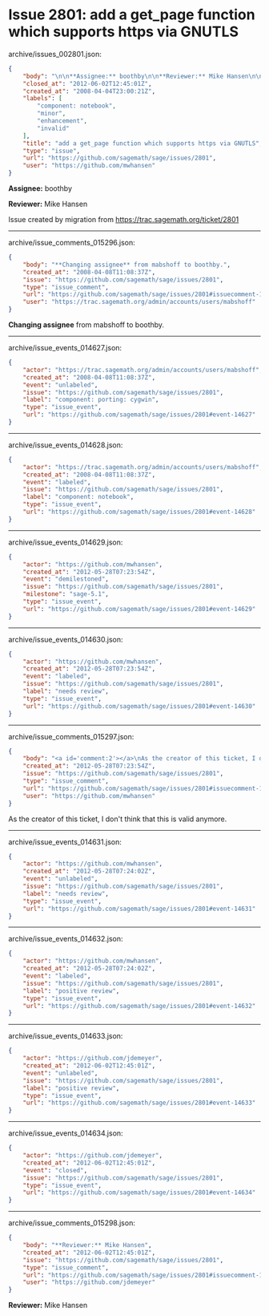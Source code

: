 # Issue 2801: add a get_page function which supports https via GNUTLS

archive/issues_002801.json:
```json
{
    "body": "\n\n**Assignee:** boothby\n\n**Reviewer:** Mike Hansen\n\nIssue created by migration from https://trac.sagemath.org/ticket/2801\n\n",
    "closed_at": "2012-06-02T12:45:01Z",
    "created_at": "2008-04-04T23:00:21Z",
    "labels": [
        "component: notebook",
        "minor",
        "enhancement",
        "invalid"
    ],
    "title": "add a get_page function which supports https via GNUTLS",
    "type": "issue",
    "url": "https://github.com/sagemath/sage/issues/2801",
    "user": "https://github.com/mwhansen"
}
```


**Assignee:** boothby

**Reviewer:** Mike Hansen

Issue created by migration from https://trac.sagemath.org/ticket/2801





---

archive/issue_comments_015296.json:
```json
{
    "body": "**Changing assignee** from mabshoff to boothby.",
    "created_at": "2008-04-08T11:08:37Z",
    "issue": "https://github.com/sagemath/sage/issues/2801",
    "type": "issue_comment",
    "url": "https://github.com/sagemath/sage/issues/2801#issuecomment-15296",
    "user": "https://trac.sagemath.org/admin/accounts/users/mabshoff"
}
```

**Changing assignee** from mabshoff to boothby.



---

archive/issue_events_014627.json:
```json
{
    "actor": "https://trac.sagemath.org/admin/accounts/users/mabshoff",
    "created_at": "2008-04-08T11:08:37Z",
    "event": "unlabeled",
    "issue": "https://github.com/sagemath/sage/issues/2801",
    "label": "component: porting: cygwin",
    "type": "issue_event",
    "url": "https://github.com/sagemath/sage/issues/2801#event-14627"
}
```



---

archive/issue_events_014628.json:
```json
{
    "actor": "https://trac.sagemath.org/admin/accounts/users/mabshoff",
    "created_at": "2008-04-08T11:08:37Z",
    "event": "labeled",
    "issue": "https://github.com/sagemath/sage/issues/2801",
    "label": "component: notebook",
    "type": "issue_event",
    "url": "https://github.com/sagemath/sage/issues/2801#event-14628"
}
```



---

archive/issue_events_014629.json:
```json
{
    "actor": "https://github.com/mwhansen",
    "created_at": "2012-05-28T07:23:54Z",
    "event": "demilestoned",
    "issue": "https://github.com/sagemath/sage/issues/2801",
    "milestone": "sage-5.1",
    "type": "issue_event",
    "url": "https://github.com/sagemath/sage/issues/2801#event-14629"
}
```



---

archive/issue_events_014630.json:
```json
{
    "actor": "https://github.com/mwhansen",
    "created_at": "2012-05-28T07:23:54Z",
    "event": "labeled",
    "issue": "https://github.com/sagemath/sage/issues/2801",
    "label": "needs review",
    "type": "issue_event",
    "url": "https://github.com/sagemath/sage/issues/2801#event-14630"
}
```



---

archive/issue_comments_015297.json:
```json
{
    "body": "<a id='comment:2'></a>\nAs the creator of this ticket, I don't think that this is valid anymore.",
    "created_at": "2012-05-28T07:23:54Z",
    "issue": "https://github.com/sagemath/sage/issues/2801",
    "type": "issue_comment",
    "url": "https://github.com/sagemath/sage/issues/2801#issuecomment-15297",
    "user": "https://github.com/mwhansen"
}
```

<a id='comment:2'></a>
As the creator of this ticket, I don't think that this is valid anymore.



---

archive/issue_events_014631.json:
```json
{
    "actor": "https://github.com/mwhansen",
    "created_at": "2012-05-28T07:24:02Z",
    "event": "unlabeled",
    "issue": "https://github.com/sagemath/sage/issues/2801",
    "label": "needs review",
    "type": "issue_event",
    "url": "https://github.com/sagemath/sage/issues/2801#event-14631"
}
```



---

archive/issue_events_014632.json:
```json
{
    "actor": "https://github.com/mwhansen",
    "created_at": "2012-05-28T07:24:02Z",
    "event": "labeled",
    "issue": "https://github.com/sagemath/sage/issues/2801",
    "label": "positive review",
    "type": "issue_event",
    "url": "https://github.com/sagemath/sage/issues/2801#event-14632"
}
```



---

archive/issue_events_014633.json:
```json
{
    "actor": "https://github.com/jdemeyer",
    "created_at": "2012-06-02T12:45:01Z",
    "event": "unlabeled",
    "issue": "https://github.com/sagemath/sage/issues/2801",
    "label": "positive review",
    "type": "issue_event",
    "url": "https://github.com/sagemath/sage/issues/2801#event-14633"
}
```



---

archive/issue_events_014634.json:
```json
{
    "actor": "https://github.com/jdemeyer",
    "created_at": "2012-06-02T12:45:01Z",
    "event": "closed",
    "issue": "https://github.com/sagemath/sage/issues/2801",
    "type": "issue_event",
    "url": "https://github.com/sagemath/sage/issues/2801#event-14634"
}
```



---

archive/issue_comments_015298.json:
```json
{
    "body": "**Reviewer:** Mike Hansen",
    "created_at": "2012-06-02T12:45:01Z",
    "issue": "https://github.com/sagemath/sage/issues/2801",
    "type": "issue_comment",
    "url": "https://github.com/sagemath/sage/issues/2801#issuecomment-15298",
    "user": "https://github.com/jdemeyer"
}
```

**Reviewer:** Mike Hansen
